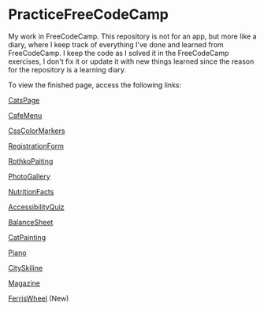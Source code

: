 # PracticeFreeCodeCamp

My work in FreeCodeCamp.
This repository is not for an app, but more like a diary, where I keep track of everything I've done and learned from FreeCodeCamp. I keep the code as I solved it in the FreeCodeCamp exercises, I don't fix it or update it with new things learned since the reason for the repository is a learning diary.

To view the finished page, access the following links:

<a href="https://evafrola.github.io/PracticeFreeCodeCamp/CatsPage/">CatsPage</a>

<a href="https://evafrola.github.io/PracticeFreeCodeCamp/CafeMenu/" >CafeMenu</a>

<a href="https://evafrola.github.io/PracticeFreeCodeCamp/CssColorMarkers/>CssColorMarkers">CssColorMarkers</a>

<a href="https://evafrola.github.io/PracticeFreeCodeCamp/RegistrationForm/">RegistrationForm</a>

<a href="https://evafrola.github.io/PracticeFreeCodeCamp/RothkoPainting/">RothkoPaiting</a>

<a href="https://evafrola.github.io/PracticeFreeCodeCamp/PhotoGallery/">PhotoGallery</a>

<a href="https://evafrola.github.io/PracticeFreeCodeCamp/NutritionFacts/">NutritionFacts</a>

<a href="https://evafrola.github.io/PracticeFreeCodeCamp/AccessibilityQuiz/">AccessibilityQuiz</a>

<a href="https://evafrola.github.io/PracticeFreeCodeCamp/BalanceSheet/">BalanceSheet</a> 

<a href="https://evafrola.github.io/PracticeFreeCodeCamp/CatPainting/">CatPainting</a> 

<a href="https://evafrola.github.io/PracticeFreeCodeCamp/Piano/">Piano</a>

<a href="https://evafrola.github.io/PracticeFreeCodeCamp/CitySkyline/">CitySkiline</a>

<a href="https://evafrola.github.io/PracticeFreeCodeCamp/Magazine/">Magazine</a>

<a href="https://evafrola.github.io/PracticeFreeCodeCamp/FerrisWheel/">FerrisWheel</a> (New)
